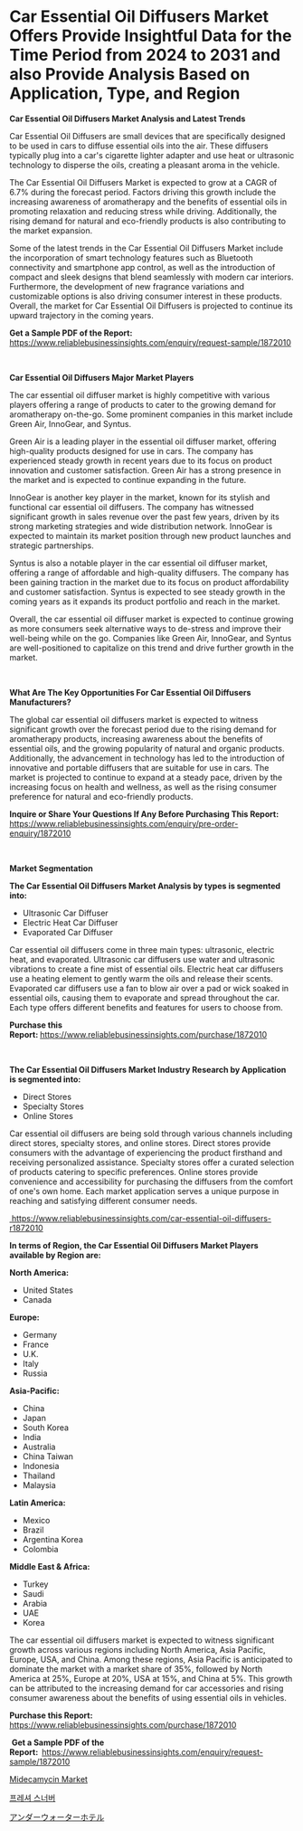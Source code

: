 <p><h1>Car Essential Oil Diffusers Market Offers Provide Insightful Data for the Time Period from 2024 to 2031 and also Provide Analysis Based on Application, Type, and Region</h1></p><p><strong>Car Essential Oil Diffusers Market Analysis and Latest Trends</strong></p>
<p><p>Car Essential Oil Diffusers are small devices that are specifically designed to be used in cars to diffuse essential oils into the air. These diffusers typically plug into a car's cigarette lighter adapter and use heat or ultrasonic technology to disperse the oils, creating a pleasant aroma in the vehicle.</p><p>The Car Essential Oil Diffusers Market is expected to grow at a CAGR of 6.7% during the forecast period. Factors driving this growth include the increasing awareness of aromatherapy and the benefits of essential oils in promoting relaxation and reducing stress while driving. Additionally, the rising demand for natural and eco-friendly products is also contributing to the market expansion.</p><p>Some of the latest trends in the Car Essential Oil Diffusers Market include the incorporation of smart technology features such as Bluetooth connectivity and smartphone app control, as well as the introduction of compact and sleek designs that blend seamlessly with modern car interiors. Furthermore, the development of new fragrance variations and customizable options is also driving consumer interest in these products. Overall, the market for Car Essential Oil Diffusers is projected to continue its upward trajectory in the coming years.</p></p>
<p><strong>Get a Sample PDF of the Report:&nbsp;</strong> <a href="https://www.reliablebusinessinsights.com/enquiry/request-sample/1872010">https://www.reliablebusinessinsights.com/enquiry/request-sample/1872010</a></p>
<p>&nbsp;</p>
<p><strong>Car Essential Oil Diffusers Major Market Players</strong></p>
<p><p>The car essential oil diffuser market is highly competitive with various players offering a range of products to cater to the growing demand for aromatherapy on-the-go. Some prominent companies in this market include Green Air, InnoGear, and Syntus.</p><p>Green Air is a leading player in the essential oil diffuser market, offering high-quality products designed for use in cars. The company has experienced steady growth in recent years due to its focus on product innovation and customer satisfaction. Green Air has a strong presence in the market and is expected to continue expanding in the future.</p><p>InnoGear is another key player in the market, known for its stylish and functional car essential oil diffusers. The company has witnessed significant growth in sales revenue over the past few years, driven by its strong marketing strategies and wide distribution network. InnoGear is expected to maintain its market position through new product launches and strategic partnerships.</p><p>Syntus is also a notable player in the car essential oil diffuser market, offering a range of affordable and high-quality diffusers. The company has been gaining traction in the market due to its focus on product affordability and customer satisfaction. Syntus is expected to see steady growth in the coming years as it expands its product portfolio and reach in the market.</p><p>Overall, the car essential oil diffuser market is expected to continue growing as more consumers seek alternative ways to de-stress and improve their well-being while on the go. Companies like Green Air, InnoGear, and Syntus are well-positioned to capitalize on this trend and drive further growth in the market.</p></p>
<p>&nbsp;</p>
<p><strong>What Are The Key Opportunities For Car Essential Oil Diffusers Manufacturers?</strong></p>
<p><p>The global car essential oil diffusers market is expected to witness significant growth over the forecast period due to the rising demand for aromatherapy products, increasing awareness about the benefits of essential oils, and the growing popularity of natural and organic products. Additionally, the advancement in technology has led to the introduction of innovative and portable diffusers that are suitable for use in cars. The market is projected to continue to expand at a steady pace, driven by the increasing focus on health and wellness, as well as the rising consumer preference for natural and eco-friendly products.</p></p>
<p><strong>Inquire or Share Your Questions If Any Before Purchasing This Report:</strong> <a href="https://www.reliablebusinessinsights.com/enquiry/pre-order-enquiry/1872010">https://www.reliablebusinessinsights.com/enquiry/pre-order-enquiry/1872010</a></p>
<p>&nbsp;</p>
<p><strong>Market Segmentation</strong></p>
<p><strong>The Car Essential Oil Diffusers Market Analysis by types is segmented into:</strong></p>
<p><ul><li>Ultrasonic Car Diffuser</li><li>Electric Heat Car Diffuser</li><li>Evaporated Car Diffuser</li></ul></p>
<p><p>Car essential oil diffusers come in three main types: ultrasonic, electric heat, and evaporated. Ultrasonic car diffusers use water and ultrasonic vibrations to create a fine mist of essential oils. Electric heat car diffusers use a heating element to gently warm the oils and release their scents. Evaporated car diffusers use a fan to blow air over a pad or wick soaked in essential oils, causing them to evaporate and spread throughout the car. Each type offers different benefits and features for users to choose from.</p></p>
<p><strong>Purchase this Report:&nbsp;</strong><a href="https://www.reliablebusinessinsights.com/purchase/1872010">https://www.reliablebusinessinsights.com/purchase/1872010</a></p>
<p>&nbsp;</p>
<p><strong>The Car Essential Oil Diffusers Market Industry Research by Application is segmented into:</strong></p>
<p><ul><li>Direct Stores</li><li>Specialty Stores</li><li>Online Stores</li></ul></p>
<p><p>Car essential oil diffusers are being sold through various channels including direct stores, specialty stores, and online stores. Direct stores provide consumers with the advantage of experiencing the product firsthand and receiving personalized assistance. Specialty stores offer a curated selection of products catering to specific preferences. Online stores provide convenience and accessibility for purchasing the diffusers from the comfort of one's own home. Each market application serves a unique purpose in reaching and satisfying different consumer needs.</p></p>
<p><a href="https://www.reliablebusinessinsights.com/car-essential-oil-diffusers-r1872010">&nbsp;https://www.reliablebusinessinsights.com/car-essential-oil-diffusers-r1872010</a></p>
<p><strong>In terms of Region, the Car Essential Oil Diffusers Market Players available by Region are:</strong></p>
<p>
    <p> <strong> North America: </strong>
        <ul>
            <li>United States</li>
            <li>Canada</li>
        </ul>
        </p> 
    <p> <strong> Europe: </strong>
        <ul>
            <li>Germany</li>
            <li>France</li>
            <li>U.K.</li>
            <li>Italy</li>
            <li>Russia</li>
        </ul>
        </p> 
    <p> <strong> Asia-Pacific: </strong>
        <ul>
            <li>China</li>
            <li>Japan</li>
            <li>South Korea</li>
            <li>India</li>
            <li>Australia</li>
            <li>China Taiwan</li>
            <li>Indonesia</li>
            <li>Thailand</li>
            <li>Malaysia</li>
        </ul>
        </p> 
    <p> <strong> Latin America: </strong>
        <ul>
            <li>Mexico</li>
            <li>Brazil</li>
            <li>Argentina Korea</li>
            <li>Colombia</li>
        </ul>
        </p> 
    <p> <strong> Middle East & Africa: </strong>
        <ul>
            <li>Turkey</li>
            <li>Saudi</li>
            <li>Arabia</li>
            <li>UAE</li>
            <li>Korea</li>
        </ul>
    </p>
    </p>
<p><p>The car essential oil diffusers market is expected to witness significant growth across various regions including North America, Asia Pacific, Europe, USA, and China. Among these regions, Asia Pacific is anticipated to dominate the market with a market share of 35%, followed by North America at 25%, Europe at 20%, USA at 15%, and China at 5%. This growth can be attributed to the increasing demand for car accessories and rising consumer awareness about the benefits of using essential oils in vehicles.</p></p>
<p><strong>Purchase this Report: </strong><a href="https://www.reliablebusinessinsights.com/purchase/1872010">https://www.reliablebusinessinsights.com/purchase/1872010</a></p>
<p>&nbsp;<strong>Get a Sample PDF of the Report:&nbsp;&nbsp;</strong><a href="https://www.reliablebusinessinsights.com/enquiry/request-sample/1872010">https://www.reliablebusinessinsights.com/enquiry/request-sample/1872010</a></p>
<p><strong></strong></p>
<p><p><a href="https://issuu.com/reportprime-2/docs/midecamycin-market-size-2030.pptx">Midecamycin Market</a></p><p><a href="https://github.com/hzumrdvas204296/Market-Research-Report-List-3/blob/main/237243610659.md">프레셔 스너버</a></p><p><a href="https://github.com/avbqbctihcbe2/Market-Research-Report-List-3/blob/main/17418306059.md">アンダーウォーターホテル</a></p></p>